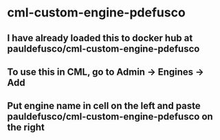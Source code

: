 # cml-custom-engine-pdefusco

## I have already loaded this to docker hub at pauldefusco/cml-custom-engine-pdefusco
## To use this in CML, go to Admin -> Engines -> Add 
## Put engine name in cell on the left and paste pauldefusco/cml-custom-engine-pdefusco on the right
